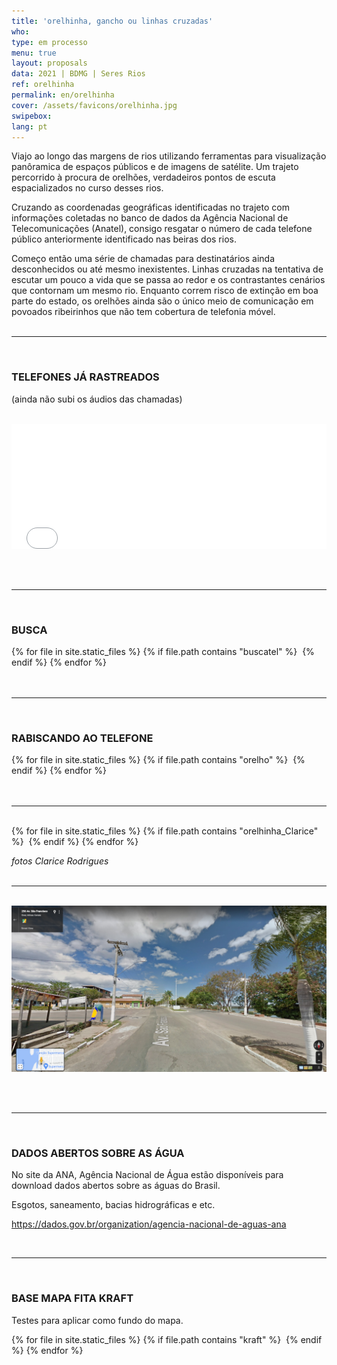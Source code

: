 ```yaml
---
title: 'orelhinha, gancho ou linhas cruzadas'
who: 
type: em processo
menu: true
layout: proposals
data: 2021 | BDMG | Seres Rios
ref: orelhinha
permalink: en/orelhinha
cover: /assets/favicons/orelhinha.jpg
swipebox: 
lang: pt
---
```


Viajo ao longo das margens de rios utilizando ferramentas para visualização panôramica de espaços públicos e de imagens de satélite. Um trajeto percorrido à procura de orelhões,  verdadeiros pontos de escuta espacializados no curso desses rios.

Cruzando as coordenadas geográficas identificadas no trajeto com informações coletadas no banco de dados da Agência Nacional de Telecomunicações (Anatel), consigo resgatar o número de cada telefone público anteriormente identificado nas beiras dos rios.

Começo então uma série de chamadas para destinatários ainda desconhecidos ou até mesmo inexistentes. Linhas cruzadas na tentativa de escutar um pouco a vida que se passa ao redor e os contrastantes cenários que contornam um mesmo rio. 
Enquanto correm risco de extinção em boa parte do estado, os orelhões ainda são o único meio de comunicação em povoados ribeirinhos que não tem cobertura de telefonia móvel. 
<br><br>

---

<br>

### TELEFONES JÁ RASTREADOS 
(ainda não subi os áudios das chamadas)
<br><br>
  <div class="video-wrapper video-wrapper-16x9" style="width:100%">
   <iframe src="../mapa-orelhinha" height="200" width="100%" style="border:0px"></iframe>
  </div>

<br><br>

---
 
  
<br>

### BUSCA
 

  <div id="swipebox-gallery">
    {% for file in site.static_files %}
      {% if file.path contains "buscatel" %}
            <img src="{{ site.baseurl }}{{ file.path }}" class="swipebox" alt="">
      {% endif %}
    {% endfor %}
  </div>
<br><br>


---
   
<br>

### RABISCANDO AO TELEFONE

  <div id="swipebox-gallery">
    {% for file in site.static_files %}
      {% if file.path contains "orelho" %}
            <img src="{{ site.baseurl }}{{ file.path }}" class="swipebox" alt="">
      {% endif %}
    {% endfor %}
  </div>
<br><br>


---
<br>

  <div id="swipebox-gallery">
    {% for file in site.static_files %}
      {% if file.path contains "orelhinha_Clarice" %}
            <img src="{{ site.baseurl }}{{ file.path }}" class="swipebox" alt="">
      {% endif %}
    {% endfor %}
  </div>

*fotos Clarice Rodrigues*
<br><br>

---

<br>

<img src="../assets/posts/tatu-streetview3.png">


<br><br>

---


<br>

### DADOS ABERTOS SOBRE AS ÁGUA
 
No site da ANA, Agência Nacional de Água estão disponíveis para download dados abertos sobre as águas do Brasil.

Esgotos, saneamento, bacias hidrográficas e etc.

<a href="https://dados.gov.br/organization/agencia-nacional-de-aguas-ana" target="_blank">https://dados.gov.br/organization/agencia-nacional-de-aguas-ana</a>

<br>

  
---
  
<br>

### BASE MAPA FITA KRAFT
 
Testes para aplicar como fundo do mapa.
<br>
  <div id="swipebox-gallery">
    {% for file in site.static_files %}
      {% if file.path contains "kraft" %}
            <img src="{{ site.baseurl }}{{ file.path }}" class="swipebox" alt="" style="border:0px">
      {% endif %}
    {% endfor %}
  </div>
<br><br>